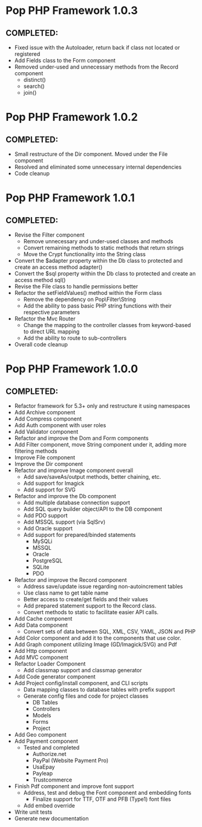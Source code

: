 Pop PHP Framework 1.0.3
=======================

COMPLETED:
----------
* Fixed issue with the Autoloader, return back if class not located or registered
* Add Fields class to the Form component
* Removed under-used and unnecessary methods from the Record component
    - distinct()
    - search()
    - join()


Pop PHP Framework 1.0.2
=======================

COMPLETED:
----------
* Small restructure of the Dir component. Moved under the File component
* Resolved and eliminated some unnecessary internal dependencies
* Code cleanup


Pop PHP Framework 1.0.1
=======================

COMPLETED:
----------
* Revise the Filter component
    - Remove unnecessary and under-used classes and methods
    - Convert remaining methods to static methods that return strings
    - Move the Crypt functionality into the String class
* Convert the $adapter property within the Db class to protected and create an access method adapter()
* Convert the $sql property within the Db class to protected and create an access method sql()
* Revise the File class to handle permissions better
* Refactor the setFieldValues() method within the Form class
    - Remove the dependency on Pop\Filter\String
    - Add the ability to pass basic PHP string functions with their respective parameters
* Refactor the Mvc Router
    - Change the mapping to the controller classes from keyword-based to direct URL mapping
    - Add the ability to route to sub-controllers
* Overall code cleanup


Pop PHP Framework 1.0.0
=======================

COMPLETED:
----------
* Refactor framework for 5.3+ only and restructure it using namespaces
* Add Archive component
* Add Compress component
* Add Auth component with user roles
* Add Validator component
* Refactor and improve the Dom and Form components
* Add Filter component, move String component under it, adding more filtering methods
* Improve File component
* Improve the Dir component
* Refactor and improve Image component overall
    - Add save/saveAs/output methods, better chaining, etc.
    - Add support for Imagick
    - Add support for SVG
* Refactor and improve the Db component
    - Add multiple database connection support
    - Add SQL query builder object/API to the DB component
    - Add PDO support
    - Add MSSQL support (via SqlSrv)
    - Add Oracle support
    - Add support for prepared/binded statements
        + MySQLi
        + MSSQL
        + Oracle
        + PostgreSQL
        + SQLite
        + PDO
* Refactor and improve the Record component
    - Address save/update issue regarding non-autoincrement tables
    - Use class name to get table name
    - Better access to create/get fields and their values
    - Add prepared statement support to the Record class.
    - Convert methods to static to facilitate easier API calls.
* Add Cache component
* Add Data component
    - Convert sets of data between SQL, XML, CSV, YAML, JSON and PHP
* Add Color component and add it to the components that use color.
* Add Graph component utilizing Image (GD/Imagick/SVG) and Pdf
* Add Http component
* Add MVC component
* Refactor Loader Component
    - Add classmap support and classmap generator
* Add Code generator component
* Add Project config/install component, and CLI scripts
    - Data mapping classes to database tables with prefix support
    - Generate config files and code for project classes
        + DB Tables
        + Controllers
        + Models
        + Forms
        + Project
* Add Geo component
* Add Payment component
    - Tested and completed
        + Authorize.net
        + PayPal (Website Payment Pro)
        + UsaEpay
        + Payleap
        + Trustcommerce
* Finish Pdf component and improve font support
    - Address, test and debug the Font component and embedding fonts
        + Finalize support for TTF, OTF and PFB (Type1) font files
    - Add embed override
* Write unit tests
* Generate new documentation

